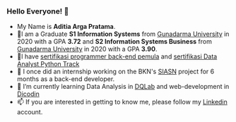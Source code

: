 ### Hello Everyone! 👋

- My Name is **Aditia Arga Pratama**.
- 🔭I am a Graduate **S1 Information Systems** from [Gunadarma University](https://gunadarma.ac.id/) in 2020 with a GPA **3.72** and **S2 Information Systems Business** from [Gunadarma University](https://gunadarma.ac.id/) in 2020 with a GPA **3.90**.
- 🔭I have [sertifikasi programmer back-end pemula](https://www.dicoding.com/certificates/72ZDEE1LVPYW) and [sertifikasi Data Analyst Python Track](https://academy.dqlab.id/certificate/pdf/DQLABDATRCAHRVGL/TRACK)
- 👯 I once did an internship working on the BKN's [SIASN](https://siasn.bkn.go.id/#) project for 6 months as a back-end developer.
- 🌱 I’m currently learning Data Analysis in [DQLab](https://academy.dqlab.id/) and web-development in [Dicodin](https://www.dicoding.com/)
- 📫 If you are interested in getting to know me, please follow my [Linkedin](https://www.linkedin.com/in/aditia-arga-pratama-264608130/) account.


<!--
**adrgma/adrgma** is a ✨ _special_ ✨ repository because its `README.md` (this file) appears on your GitHub profile.

Here are some ideas to get you started:

- 🔭 I’m currently working on ...
- 🌱 I’m currently learning ...
- 👯 I’m looking to collaborate on ...
- 🤔 I’m looking for help with ...
- 💬 Ask me about ...
- 📫 How to reach me: ...
- 😄 Pronouns: ...
- ⚡ Fun fact: ...

<p align="left">
<a href="https://github.com/adrgma">
  <img height="180em" src="https://github-readme-stats-eight-theta.vercel.app/api?username=adrgma&show_icons=true&theme=algolia&include_all_commits=true&count_private=true"/>
  <img height="180em" src="https://github-readme-stats-eight-theta.vercel.app/api/top-langs/?username=adrgma&layout=compact&langs_count=8&theme=algolia"/>
</a>
</p>
-->
